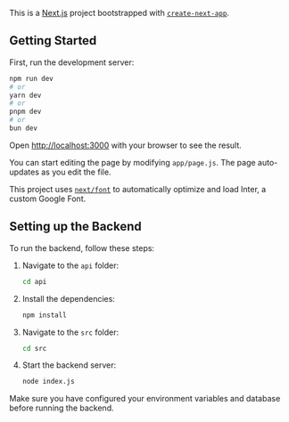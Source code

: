 
This is a [Next.js](https://nextjs.org/) project bootstrapped with [`create-next-app`](https://github.com/vercel/next.js/tree/canary/packages/create-next-app).

## Getting Started

First, run the development server:

```bash
npm run dev
# or
yarn dev
# or
pnpm dev
# or
bun dev
```

Open [http://localhost:3000](http://localhost:3000) with your browser to see the result.

You can start editing the page by modifying `app/page.js`. The page auto-updates as you edit the file.

This project uses [`next/font`](https://nextjs.org/docs/basic-features/font-optimization) to automatically optimize and load Inter, a custom Google Font.

## Setting up the Backend

To run the backend, follow these steps:

1. Navigate to the `api` folder:
   ```bash
   cd api
   ```

2. Install the dependencies:
   ```bash
   npm install
   ```

3. Navigate to the `src` folder:
   ```bash
   cd src
   ```

4. Start the backend server:
   ```bash
   node index.js
   ```

Make sure you have configured your environment variables and database before running the backend.

